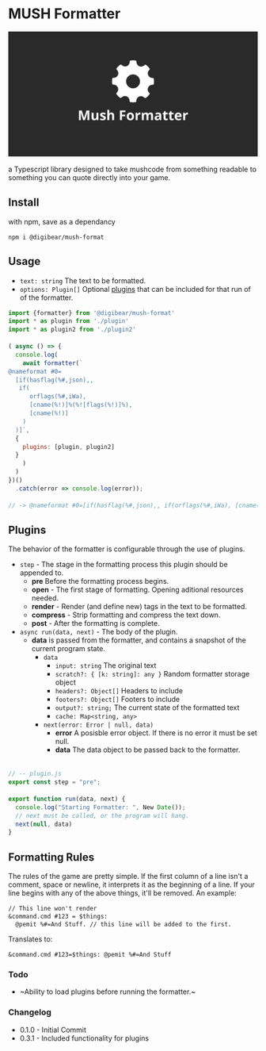# MUSH Formatter

![header](mushformatter.jpg)

a Typescript library designed to take mushcode from something readable to something you can quote directly into your game.

## Install

with npm, save as a dependancy

```
npm i @digibear/mush-format
```

## Usage

- `text: string` The text to be formatted.
- `options: Plugin[]` Optional [plugins](#plugins) that can be included for that run of of the formatter.

```JavaScript
import {formatter} from '@digibear/mush-format'
import * as plugin from './plugin'
import * as plugin2 from './plugin2'

( async () => {
  console.log(
    await formatter(`
@nameformat #0=
  [if(hasflag(%#,json),,
   if(
      orflags(%#,iWa),
      [cname(%!)]%(%![flags(%!)]%),
      [cname(%!)]
    )
  )]`,
  {
    plugins: [plugin, plugin2]
  }
    )
  )
})()
  .catch(error => console.log(error));

// -> @nameformat #0=[if(hasflag(%#,json),, if(orflags(%#,iWa), [cname(%!)]%(%![flags(%!)]%), [cname(%!)]))]

```

## Plugins

The behavior of the formatter is configurable through the use of plugins.

- `step` - The stage in the formatting process this plugin should be appended to.
  - **pre** Before the formatting process begins.
  - **open** - The first stage of formatting. Opening aditional resources needed.
  - **render** - Render (and define new) tags in the text to be formatted.
  - **compress** - Strip formatting and compress the text down.
  - **post** - After the formatting is complete.
- `async run(data, next)` - The body of the plugin.
  - **data** is passed from the formatter, and contains a snapshot of the current program state.
    - `data`
      - `input: string` The original text
      - `scratch?: { [k: string]: any }` Random formatter storage object
      - `headers?: Object[]` Headers to include
      - `footers?: Object[]` Footers to include
      - `output?: string;` The current state of the formatted text
      - `cache: Map<string, any>`
    - `next(error: Error | null, data)`
      - **error** A posisble error object. If there is no error it must be set null.
      - **data** The data object to be passed back to the formatter.

```JavaScript

// -- plugin.js
export const step = "pre";

export function run(data, next) {
  console.log("Starting Formatter: ", New Date());
  // next must be called, or the program will hang.
  next(null, data)
}
```

## Formatting Rules

The rules of the game are pretty simple. If the first column of a line isn't a comment, space or newline, it interprets it as the beginning of a line. If your line begins with any of the above things, it'll be removed. An example:

```
// This line won't render
&command.cmd #123 = $things:
  @pemit %#=And Stuff. // this line will be added to the first.
```

Translates to:

```
&command.cmd #123=$things: @pemit %#=And Stuff
```

### Todo

- ~Ability to load plugins before running the formatter.~

### Changelog

- 0.1.0 - Initial Commit
- 0.3.1 - Included functionality for plugins

